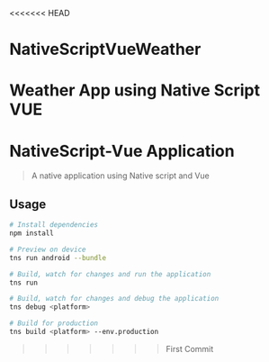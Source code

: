 <<<<<<< HEAD
# NativeScriptVueWeather
Weather App using Native Script VUE
=======
# NativeScript-Vue Application

> A native application using Native script and Vue

## Usage

``` bash
# Install dependencies
npm install

# Preview on device
tns run android --bundle

# Build, watch for changes and run the application
tns run

# Build, watch for changes and debug the application
tns debug <platform>

# Build for production
tns build <platform> --env.production

```
>>>>>>> First Commit
